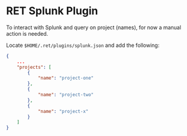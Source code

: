 # RET Splunk Plugin

To interact with Splunk and query on project (names), for now a manual action is needed.

Locate `$HOME/.ret/plugins/splunk.json` and add the following:

```json
{
    ...
    "projects": [
        {
            "name": "project-one"
        },
        {
            "name": "project-two"
        },
        {
            "name": "project-x"
        }
    ]
}
```
